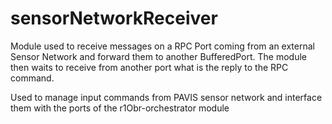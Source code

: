 # sensorNetworkReceiver

Module used to receive messages on a RPC Port coming from an external Sensor Network and forward them to another BufferedPort.
The module then waits to receive from another port what is the reply to the RPC command.

Used to manage input commands from PAVIS sensor network and interface them with the ports of the r1Obr-orchestrator module


